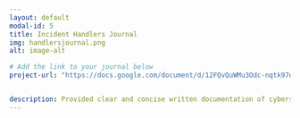 ```yaml
---
layout: default
modal-id: 5
title: Incident Handlers Journal
img: handlersjournal.png
alt: image-alt

# Add the link to your journal below
project-url: "https://docs.google.com/document/d/12FQvQuWMu3Odc-nqtk97qpagu8ixqNuwFZz4esC9IVY/edit?usp=sharing"


description: Provided clear and concise written documentation of cybersecurity events, including detailed event descriptions, tools used, and lessons learned throughout the process.
---
```

